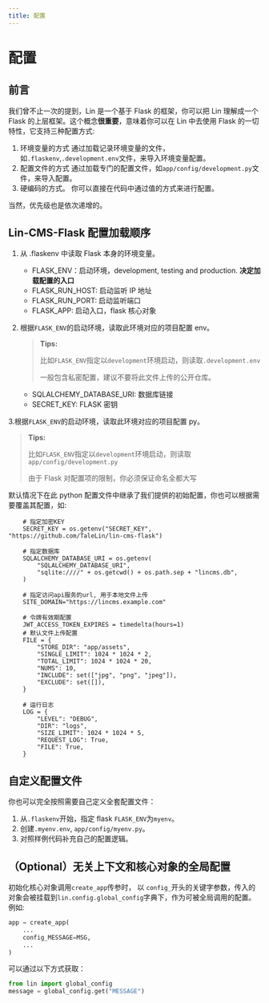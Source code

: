 ```yaml
---
title: 配置
---
```


# <H2Icon /> 配置

## 前言

我们曾不止一次的提到，Lin 是一个基于 Flask 的框架，你可以把 Lin 理解成一个 Flask 的上层框架。这个概念**很重要**，意味着你可以在 Lin 中去使用 Flask 的一切特性，它支持三种配置方式:

1. 环境变量的方式
   通过加载记录环境变量的文件，如`.flaskenv`,`.development.env`文件，来导入环境变量配置。
2. 配置文件的方式
   通过加载专门的配置文件，如`app/config/development.py`文件，来导入配置。
3. 硬编码的方式。
   你可以直接在代码中通过值的方式来进行配置。

当然，优先级也是依次递增的。

## Lin-CMS-Flask 配置加载顺序

1. 从 .flaskenv 中读取 Flask 本身的环境变量。

   - FLASK_ENV：启动环境，development, testing and production. **决定加载配置的入口**
   - FLASK_RUN_HOST: 启动监听 IP 地址
   - FLASK_RUN_PORT: 启动监听端口
   - FLASK_APP: 启动入口，flask 核心对象

2. 根据`FLASK_ENV`的启动环境，读取此环境对应的项目配置 env。

   > **Tips:**
   >
   > 比如`FLASK_ENV`指定以`development`环境启动，则读取`.development.env`
   >
   > 一般包含私密配置，建议不要将此文件上传的公开仓库。

   - SQLALCHEMY_DATABASE_URI: 数据库链接
   - SECRET_KEY: FLASK 密钥

3.根据`FLASK_ENV`的启动环境，读取此环境对应的项目配置 py。

> **Tips:**
>
> 比如`FLASK_ENV`指定以`development`环境启动，则读取`app/config/development.py`
>
> 由于 Flask 对配置项的限制，你必须保证命名全都大写

默认情况下在此 python 配置文件中继承了我们提供的初始配置，你也可以根据需要覆盖其配置，如:

```pytyhon
    # 指定加密KEY
    SECRET_KEY = os.getenv("SECRET_KEY", "https://github.com/TaleLin/lin-cms-flask")

    # 指定数据库
    SQLALCHEMY_DATABASE_URI = os.getenv(
        "SQLALCHEMY_DATABASE_URI",
        "sqlite:////" + os.getcwd() + os.path.sep + "lincms.db",
    )

    # 指定访问api服务的url, 用于本地文件上传
    SITE_DOMAIN="https://lincms.example.com"

    # 令牌有效期配置
    JWT_ACCESS_TOKEN_EXPIRES = timedelta(hours=1)
    # 默认文件上传配置
    FILE = {
        "STORE_DIR": "app/assets",
        "SINGLE_LIMIT": 1024 * 1024 * 2,
        "TOTAL_LIMIT": 1024 * 1024 * 20,
        "NUMS": 10,
        "INCLUDE": set(["jpg", "png", "jpeg"]),
        "EXCLUDE": set([]),
    }

    # 运行日志
    LOG = {
        "LEVEL": "DEBUG",
        "DIR": "logs",
        "SIZE_LIMIT": 1024 * 1024 * 5,
        "REQUEST_LOG": True,
        "FILE": True,
    }
```

## 自定义配置文件

你也可以完全按照需要自己定义全套配置文件：

1. 从`.flaskenv`开始，指定 flask `FLASK_ENV`为`myenv`。
2. 创建`.myenv.env`, `app/config/myenv.py`。
3. 对照样例代码补充自己的配置逻辑。

## （Optional）无关上下文和核心对象的全局配置

初始化核心对象调用`create_app`传参时， 以 `config_`开头的关键字参数，传入的对象会被挂载到`lin.config.global_config`字典下，作为可被全局调用的配置。
例如:

```python
app = create_app(
    ...
    config_MESSAGE=MSG,
    ...
)
```

可以通过以下方式获取：

```python
from lin import global_config
message = global_config.get("MESSAGE")
```
